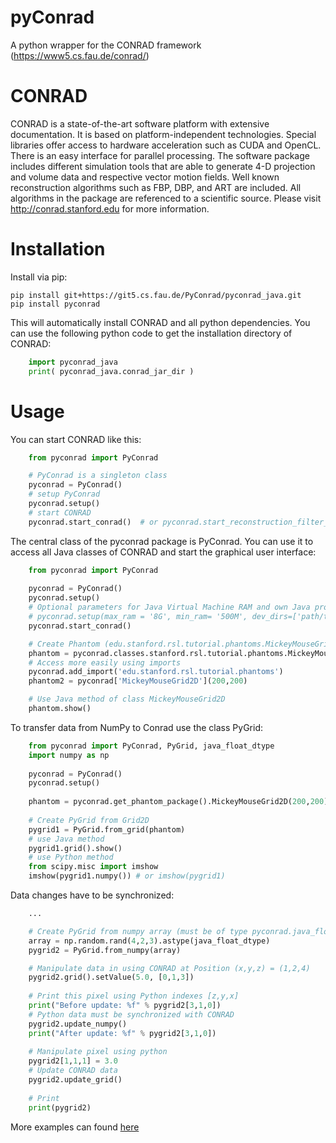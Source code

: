 # pyConrad



A python wrapper for the CONRAD framework (https://www5.cs.fau.de/conrad/)


# CONRAD


CONRAD is a state-of-the-art software platform with extensive documentation. It is based on platform-independent technologies. Special libraries offer access to hardware acceleration such as CUDA and OpenCL. There is an easy interface for parallel processing. The software package includes different simulation tools that are able to generate 4-D projection and volume data and respective vector motion fields. Well known reconstruction algorithms such as FBP, DBP, and ART are included. All algorithms in the package are referenced to a scientific source. Please visit http://conrad.stanford.edu for more information.

# Installation


Install via pip:

    pip install git+https://git5.cs.fau.de/PyConrad/pyconrad_java.git
    pip install pyconrad


This will automatically install CONRAD and all python dependencies. You can use the following python code to get the installation directory of CONRAD:
``` python
    import pyconrad_java
    print( pyconrad_java.conrad_jar_dir )
```

# Usage

You can start CONRAD like this:
``` python
    from pyconrad import PyConrad

    # PyConrad is a singleton class
    pyconrad = PyConrad()
    # setup PyConrad
    pyconrad.setup()
    # start CONRAD
    pyconrad.start_conrad()  # or pyconrad.start_reconstruction_filter_pipeline()
```

The central class of the pyconrad package is PyConrad. You can use it to access all Java classes of CONRAD and start the graphical user interface:
``` python
    from pyconrad import PyConrad
    
    pyconrad = PyConrad()
    pyconrad.setup()
    # Optional parameters for Java Virtual Machine RAM and own Java projects
    # pyconrad.setup(max_ram = '8G', min_ram= '500M', dev_dirs=['path/to/project/with/own/java/classes']
    pyconrad.start_conrad()

    # Create Phantom (edu.stanford.rsl.tutorial.phantoms.MickeyMouseGrid2D)
    phantom = pyconrad.classes.stanford.rsl.tutorial.phantoms.MickeyMouseGrid2D(300, 300)
    # Access more easily using imports
    pyconrad.add_import('edu.stanford.rsl.tutorial.phantoms')
    phantom2 = pyconrad['MickeyMouseGrid2D'](200,200)

    # Use Java method of class MickeyMouseGrid2D
    phantom.show()

```
To transfer data from NumPy to Conrad use the class PyGrid:
```python
    from pyconrad import PyConrad, PyGrid, java_float_dtype
    import numpy as np
    
    pyconrad = PyConrad()
    pyconrad.setup()
    
    phantom = pyconrad.get_phantom_package().MickeyMouseGrid2D(200,200)
    
    # Create PyGrid from Grid2D
    pygrid1 = PyGrid.from_grid(phantom)
    # use Java method
    pygrid1.grid().show()
    # use Python method
    from scipy.misc import imshow
    imshow(pygrid1.numpy()) # or imshow(pygrid1)
```
Data changes have to be synchronized:
``` python
    ...

    # Create PyGrid from numpy array (must be of type pyconrad.java_float_dtype)
    array = np.random.rand(4,2,3).astype(java_float_dtype)
    pygrid2 = PyGrid.from_numpy(array)

    # Manipulate data in using CONRAD at Position (x,y,z) = (1,2,4)
    pygrid2.grid().setValue(5.0, [0,1,3])
    
    # Print this pixel using Python indexes [z,y,x]
    print("Before update: %f" % pygrid2[3,1,0])
    # Python data must be synchronized with CONRAD
    pygrid2.update_numpy()
    print("After update: %f" % pygrid2[3,1,0])
    
    # Manipulate pixel using python
    pygrid2[1,1,1] = 3.0
    # Update CONRAD data
    pygrid2.update_grid()
    
    # Print
    print(pygrid2)    
```

More examples can found [here](examples)